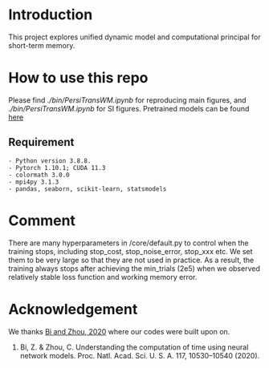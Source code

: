 # Introduction

This project explores unified dynamic model and computational principal for short-term memory. 

# How to use this repo

Please find *./bin/PersiTransWM.ipynb* for reproducing main figures, and *./bin/PersiTransWM.ipynb* for SI figures. Pretrained models can be found [here](https://wustl.box.com/s/3xnt37fddxelvio2fztlawyieatf2agq)

## Requirement
    - Python version 3.8.8.
    - Pytorch 1.10.1; CUDA 11.3
    - colormath 3.0.0
    - mpi4py 3.1.3
    - pandas, seaborn, scikit-learn, statsmodels

# Comment

There are many hyperparameters in /core/default.py to control when the training stops, including stop\_cost, stop\_noise\_error, stop\_xxx etc. We set them to be very large so that they are not used in practice. As a result, the training always stops after achieving the min\_trials (2e5) when we observed relatively stable loss function and working memory error.

# Acknowledgement

We thanks [Bi and Zhou, 2020](https://github.com/zedongbi/IntervalTiming) where our codes were built upon on.

1. Bi, Z. & Zhou, C. Understanding the computation of time using neural network models. Proc. Natl. Acad. Sci. U. S. A. 117, 10530–10540 (2020).
